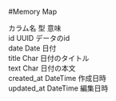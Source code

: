 #Memory Map

カラム名	     型	  意味<br>
id	         UUID	データのid<br>
date	       Date	日付<br>
title	       Char	日付のタイトル<br>
text	       Char	日付の本文<br>
created_at	 DateTime	作成日時<br>
updated_at	 DateTime	編集日時<br>
